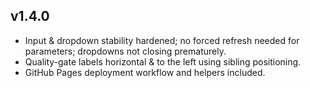 ## v1.4.0
- Input & dropdown stability hardened; no forced refresh needed for parameters; dropdowns not closing prematurely.
- Quality-gate labels horizontal & to the left using sibling positioning.
- GitHub Pages deployment workflow and helpers included.
